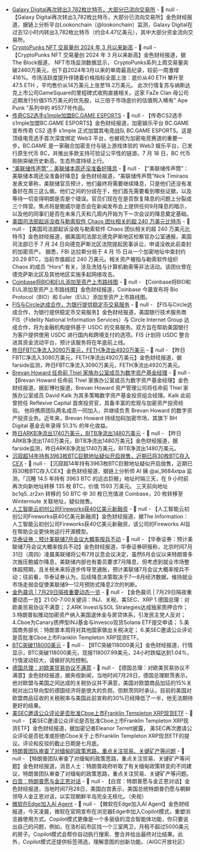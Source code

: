 - [Galaxy Digital再次转出3,782枚比特币，大部分已流向交易所](https://x.com/lookonchain/status/1950008954555171243) - 📰 null - 【Galaxy Digital再次转出3,782枚比特币，大部分已流向交易所】金色财经报道，据链上分析平台Lookonchain（@lookonchain）监测，Galaxy Digital在过去12小时内转出3,782枚比特币（约合4.47亿美元），其中大部分资金流向交易所。
- [CryptoPunks NFT 交易量创 2024 年 3 月以来新高](https://www.theblock.co/post/364438/cryptopunks-nfts-see-highest-weekly-trading-volume-since-march-2024) - 📰 null - 【CryptoPunks NFT 交易量创 2024 年 3 月以来新高】金色财经报道，据The Block报道， NFT市场监测数据显示， CryptoPunks系列上周交易量突破2460万美元，创下自2024年3月以来的单周最高纪录，较前一周激增416%。市场活跃度提升伴随着价格指标全面上涨：底价从40 ETH 攀升至47.5 ETH ，平均售价从14万美元上涨至18.2万美元。 
此次行情复苏与纳斯达克上市公司GameSquare的里程碑式收购直接相关。这家 FaZe Clan 母公司近期发行价值515万美元的优先股，以三倍于市场底价的估值购入稀有" Ape Punk "系列中的 #5577号作品。
- [传奇CS2选手s1mple加盟BC.GAME ESPORTS]() - 📰 null - 【传奇CS2选手s1mple加盟BC.GAME ESPORTS】金色财经报道，加密娱乐平台 BC.GAME 宣布传奇 CS2 选手 s1mple 正式加盟其电竞战队 BC.GAME ESPORTS。这是顶级电竞选手首次深度绑定 Web3 平台，也被视为加密电竞赛道的重要一步。BC.GAME 是一家融合加密支付与链上游戏体验的 Web3 娱乐平台，已发行原生代币 BC，并推出多款支持可验证公平性的链游。7 月 18 日，BC 代币刚刚突破历史新高，生态热度持续上行。
- [“美联储传声筒”：美联储本周还没准备好降息]() - 📰 null - 【“美联储传声筒”：美联储本周还没准备好降息】金色财经报道，“美联储传声筒”Nick Timiraos发表文章称，美联储官员预计，他们最终将需要继续降息，只是他们还没有准备好在周三这么做。他们之间的分歧在于，他们首先需要看到哪些证据，以及等待一切变得明朗是否是个错误。官员们现在在是否恢复降息的问题上分裂成三个阵营。焦点将是鲍威尔是否会在新闻发布会上提供任何9月降息的暗示，以及他的同事们是否在未来几天和几周内开始为下一次会议的降息奠定基础。
- [美国司法部起诉没收与勒索软件 Chaos 团伙相关的超 240 万美元比特币]() - 📰 null - 【美国司法部起诉没收与勒索软件 Chaos 团伙相关的超 240 万美元比特币】金色财经报道，据美国司法部北德克萨斯地区检察官办公室通报，美国司法部已于 7 月 24 日向德克萨斯北区法院提起民事诉讼，申请没收此前查封的加密资产。 
据悉，FBI 达拉斯分局于 4 月 15 日从一个加密地址中查封约 20.29 BTC，当前市值超过 240 万美元。相关资产被指与勒索软件组织 Chaos 的成员 “Hors” 有关，涉及洗钱与计算机勒索等非法活动。该团伙曾在德克萨斯北区及其他地区实施多起网络攻击。
- [Coinbase将BIO和EUL添加至资产上市路线图]() - 📰 null - 【Coinbase将BIO和EUL添加至资产上市路线图】金色财经报道，Coinbase 今晨宣布将 Bio Protocol（BIO）和 Euler（EUL）添加至资产上市路线图。
- [FIS与Circle达成合作，为银行提供稳定币交易服务](https://www.bloomberg.com/news/articles/2025-07-28/fis-partners-with-circle-to-offer-bank-stablecoin-payments?srnd=phx-crypto) - 📰 null - 【FIS与Circle达成合作，为银行提供稳定币交易服务】金色财经报道，美国银行技术服务商 FIS（Fidelity National Information Services）与 Circle Internet Group 达成合作，将为金融机构提供基于 USDC 的交易服务。双方旨在帮助美国银行为客户提供使用 USDC 进行国内和跨境支付的选项。FIS 计划将 USDC 整合进其资金流动平台，预计该服务将在年底前上线。
- [昨日FBTC净流入3090万美元，FETH净流出4920万美元](https://farside.co.uk/eth/) - 📰 null - 【昨日FBTC净流入3090万美元，FETH净流出4920万美元】金色财经报道，据farside监测，昨日FBTC净流入3090万美元，FETH净流出4920万美元。
- [Brevan Howard 任命前 Thiel 家族办公室成员为数字资产基金经理]() - 📰 null - 【Brevan Howard 任命前 Thiel 家族办公室成员为数字资产基金经理】金色财经报道，据彭博社报道，Brevan Howard 资产管理公司将任命前 Thiel 家族办公室成员 David Kalk 为其多策略数字资产基金投资组合经理。Kalk 此前曾担任 Reflexive Capital 首席投资官，具备丰富的宏观与加密资产投资经验。 
他将携原团队两名成员一同加入，并继续负责 Brevan Howard 的数字资产投资业务。近年来，Brevan Howard 持续加码加密市场，其旗下 BH Digital 基金去年录得 51.3% 的年化收益。
- [昨日ARKB净流出1740万美元，BITB净流出1480万美元](https://farside.co.uk/btc/) - 📰 null - 【昨日ARKB净流出1740万美元，BITB净流出1480万美元】金色财经报道，据farside监测，昨日ARKB净流出1740万美元，BITB净流出1480万美元。
- [沉寂超14年持有3963枚BTC巨鲸地址疑似开启抛售，近期已将30枚BTC存入CEX]() - 📰 null - 【沉寂超14年持有3963枚BTC巨鲸地址疑似开启抛售，近期已将30枚BTC存入CEX】金色财经报道，据链上分析师 AI 姨 @ai_9684xtpa 监测，「沉睡 14.5 年持有 3963 BTC 的远古巨鲸」地址时隔三天，在 9 小时前再次向新地址转移 135 枚 BTC，价值 1593 万美元。 
三天前向地址 bc1q5..zr2xn 转移的 50 BTC 中 30 枚已充值进 Coinbase，20 枚转移至 Wintermute 关联地址，疑似抛售。
- [人工智能云初创公司Fireworks获40亿美元新融资]() - 📰 null - 【人工智能云初创公司Fireworks获40亿美元新融资】金色财经报道，据The Information：人工智能云初创公司Fireworks获40亿美元新融资，该公司的Fireworks AI旨在帮助企业更快地运行开源模型。
- [华泰证券：预计美联储7月会议大概率按兵不动]() - 📰 null - 【华泰证券：预计美联储7月会议大概率按兵不动】金色财经报道，华泰证券研报称，北京时间7月31日（周四）凌晨美联储将公布7月议息会议决定，虽然6月会议以来特朗普多次施压鲍威尔降息，美联储内部也有委员要求7月降息，但考虑到就业市场整体超预期，且关税未来将逐步传导至通胀，预计美联储7月会议大概率按兵不动；往前看，华泰证券认为，后续降息决策取决于7—8月经济数据，维持就业市场走弱会促使美联储9—12月预防式降息2次的判断。
- [金色晨讯 | 7月29日隔夜重要动态一览]() - 📰 null - 【金色晨讯 | 7月29日隔夜重要动态一览】21:00-7:00关键词：INJ、关税、美SEC、XRP 
1.德国总理：对欧美贸易协议不满意； 
2.ARK Invest与SOL Strategies达成独家质押合作； 
3.特朗普拟推动加密资产纳入美国退休金与房贷体系，引发民主党人反对； 
4.Cboe为Canary质押型INJ基金与Invesco现货Solana ETF提交申请； 
5.美国商务部长：特朗普本周将对其他国家做出关税决定； 
6.美SEC邀请公众评论是否批准Cboe上市Franklin Templeton XRP现货ETF。
- [BTC突破118000美元]() - 📰 null - 【BTC突破118000美元】金色财经报道，行情显示，BTC突破118000美元，现报118007.99美元，24小时跌幅达到1.04%，行情波动较大，请做好风险控制。
- [德国总理：对欧美贸易协议不满意](https://www.cls.cn/detail/2098835) - 📰 null - 【德国总理：对欧美贸易协议不满意】金色财经报道，据央视新闻，当地时间7月28日，德国总理默茨表示，他对欧盟与美国之间达成的关税协议并不满意，美国对欧盟商品加征的15%关税对出口导向型的德国经济将是很大的负担。但默茨同时承认，目前的美国对欧盟商品征收的关税税率与美国此前宣称的30%已经降低了一半，他无法期待更好的结果。
- [美SEC邀请公众评论是否批准Cboe上市Franklin Templeton XRP现货ETF](https://x.com/EleanorTerrett/status/1935024725711110408) - 📰 null - 【美SEC邀请公众评论是否批准Cboe上市Franklin Templeton XRP现货ETF】金色财经报道，据加密记者Eleanor Terrett披露， 美SEC再次邀请公众评论是否批准或拒绝Cboe关于上市Franklin Templeton XRP现货ETF的提议。评论和反驳的截止日期是七月底。
- [特朗普团队审查了对缅甸的政策思路，重点关注贸易、关键矿产等问题](https://flash.jin10.com/detail/20250729063100660800) - 📰 null - 【特朗普团队审查了对缅甸的政策思路，重点关注贸易、关键矿产等问题】金色财经报道，消息人士：特朗普政府听取了有关缅甸政策转变的不同建议，特朗普团队审查了对缅甸的政策思路，重点关注贸易、关键矿产等问题。
- [白宫：特朗普愿与金正恩对话](https://flash.jin10.com/detail/20250729063953617800) - 📰 null - 【白宫：特朗普愿与金正恩对话】金色财经报道，当地时间7月28日，美国白宫表示，美国总统特朗普仍愿与朝鲜领导人金正恩对话，以实现朝鲜半岛完全无核化。（央视）
- [微软在Edge加入AI Agent](https://flash.jin10.com/detail/20250729064425590800) - 📰 null - 【微软在Edge加入AI Agent】金色财经报道，今天凌晨，微软在官网宣布在浏览器Edge中加入Copilot模式，重塑浏览器使用方式。Copilot模式更像是一个多层级的混合智能体功能，你只要说出自己的问题，例如，在洛杉矶市区找一个三室两卫，月租不超过5000美元的房子。Copilot模式会帮你自动执行搜索、整合并给出最终对比结果。此外，Copilot模式还提供标签筛选，理解意图的创新功能。（AIGC开放社区）
